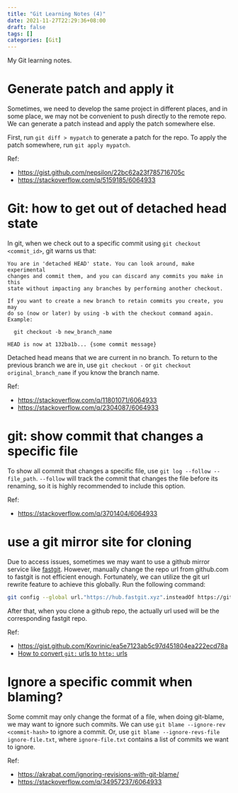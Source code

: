 ```yaml
---
title: "Git Learning Notes (4)"
date: 2021-11-27T22:29:36+08:00
draft: false
tags: []
categories: [Git]
---
```


My Git learning notes.

<!--more-->

# Generate patch and apply it

Sometimes, we need to develop the same project in different places, and in some
place, we may not be convenient to push directly to the remote repo. We can
generate a patch instead and apply the patch somewhere else.

First, run `git diff > mypatch` to generate a patch for the repo. To apply the
patch somewhere, run `git apply mypatch`.

Ref:

+ https://gist.github.com/nepsilon/22bc62a23f785716705c
+ https://stackoverflow.com/q/5159185/6064933

# Git: how to get out of detached head state

In git, when we check out to a specific commit using `git checkout <commit_id>`,
git warns us that:

```
You are in 'detached HEAD' state. You can look around, make experimental
changes and commit them, and you can discard any commits you make in this
state without impacting any branches by performing another checkout.

If you want to create a new branch to retain commits you create, you may
do so (now or later) by using -b with the checkout command again. Example:

  git checkout -b new_branch_name

HEAD is now at 132ba1b... {some commit message}
```

Detached head means that we are current in no branch. To return to the previous
branch we are in, use `git checkout -` or `git checkout original_branch_name`
if you know the branch name.

Ref:

+ https://stackoverflow.com/q/11801071/6064933
+ https://stackoverflow.com/q/2304087/6064933

# git: show commit that changes a specific file

To show all commit that changes a specific file, use `git log --follow --
file_path`. `--follow` will track the commit that changes the file before its
renaming, so it is highly recommended to include this option.

Ref:

+ https://stackoverflow.com/q/3701404/6064933

# use a git mirror site for cloning

Due to access issues, sometimes we may want to use a github mirror service like
[fastgit](https://fastgit.org/). However, manually change the repo url from
github.com to fastgit is not efficient enough. Fortunately, we can utilize the
git url rewrite feature to achieve this globally. Run the following command:

```bash
git config --global url."https://hub.fastgit.xyz".insteadOf https://github.com
```

After that, when you clone a github repo, the actually url used will be the
corresponding fastgit repo.

Ref:

+ https://gist.github.com/Kovrinic/ea5e7123ab5c97d451804ea222ecd78a
+ [How to convert `git:` urls to `http:` urls](https://stackoverflow.com/q/1722807/6064933)

# Ignore a specific commit when blaming?

Some commit may only change the format of a file, when doing git-blame, we may
want to ignore such commits. We can use `git blame --ignore-rev <commit-hash>`
to ignore a commit. Or, use `git blame --ignore-revs-file ignore-file.txt`,
where `ignore-file.txt` contains a list of commits we want to ignore.

Ref:

+ https://akrabat.com/ignoring-revisions-with-git-blame/
+ https://stackoverflow.com/q/34957237/6064933

